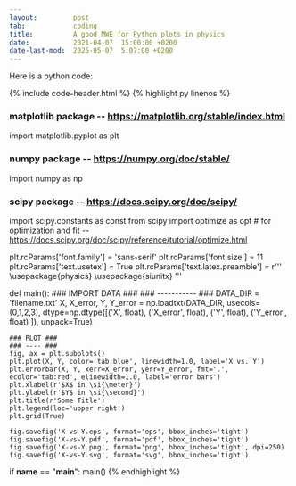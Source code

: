 ```yaml
---
layout:         post
tab:	        coding
title: 	        A good MWE for Python plots in physics
date:           2021-04-07  15:00:00 +0200
date-last-mod:  2025-05-07  5:07:00 +0200
---
```


Here is a python code:

{% include code-header.html %}
{% highlight py linenos %}
### matplotlib package -- https://matplotlib.org/stable/index.html ###
import matplotlib.pyplot as plt
### numpy package -- https://numpy.org/doc/stable/ ###
import numpy as np
### scipy package -- https://docs.scipy.org/doc/scipy/ ###
import scipy.constants as const
from scipy import optimize as opt                      #   for optimization and fit -- https://docs.scipy.org/doc/scipy/reference/tutorial/optimize.html

plt.rcParams['font.family'] = 'sans-serif'
plt.rcParams['font.size']   = 11
plt.rcParams['text.usetex'] = True
plt.rcParams['text.latex.preamble'] = r'''
\usepackage{physics}
\usepackage{siunitx}
'''

def main():
    ### IMPORT DATA ###
    ### ----------- ###
    DATA_DIR = 'filename.txt'
    X, X_error, Y, Y_error = np.loadtxt(DATA_DIR,
        usecols=(0,1,2,3),
        dtype=np.dtype([('X', float),
                        ('X_error', float),
                        ('Y', float),
                        ('Y_error', float)
                        ]),
        unpack=True)

    ### PLOT ###
    ### ---- ###
    fig, ax = plt.subplots()
    plt.plot(X, Y, color='tab:blue', linewidth=1.0, label='X vs. Y')
    plt.errorbar(X, Y, xerr=X_error, yerr=Y_error, fmt='.', ecolor='tab:red', elinewidth=1.0, label='error bars')
    plt.xlabel(r'$X$ in \si{\meter}')
    plt.ylabel(r'$Y$ in \si{\second}')
    plt.title(r'Some Title')
    plt.legend(loc='upper right')
    plt.grid(True)

    fig.savefig('X-vs-Y.eps', format='eps', bbox_inches='tight')
    fig.savefig('X-vs-Y.pdf', format='pdf', bbox_inches='tight')
    fig.savefig('X-vs-Y.png', format='png', bbox_inches='tight', dpi=250)
    fig.savefig('X-vs-Y.svg', format='svg', bbox_inches='tight')


if __name__ == "__main__":
    main()
{% endhighlight %}
